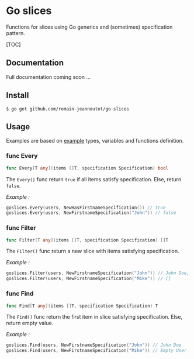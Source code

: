 # Go slices

Functions for slices using Go generics and (sometimes) specification pattern.

[TOC]

## Documentation

Full documentation coming soon ...

## Install

```shell
$ go get github.com/romain-jeannoutot/go-slices
```

## Usage

Examples are based on [example](https://github.com/romain-jeannoutot/go-slices/tree/main/example) types, variables and functions definition.

### func Every

```go
func Every[T any](items []T, specification Specification) bool
```

The `Every()` func return `true` if all items satisfy specification. Else, return `false`.

*Example :*

```go
goslices.Every(users, NewHasFirstnameSpecification()) // true
goslices.Every(users, NewFirstnameSpecification("John")) // false
```

### func Filter

```go
func Filter[T any](items []T, specification Specification) []T
```

The `Filter()` func return a new slice with items satisfying specification.

*Example :*

```go
goslices.Filter(users, NewFirstnameSpecification("John")) // John Doe, John Travis
goslices.Filter(users, NewFirstnameSpecification("Mike")) // []
```

### func Find

```go
func Find[T any](items []T, specification Specification) T
```

The `Find()` func return the first item in slice satisfying specification. Else, return empty value.

*Example :*

```go
goslices.Find(users, NewFirstnameSpecification("John")) // John Doe
goslices.Find(users, NewFirstnameSpecification("Mike")) // Empty User
```
